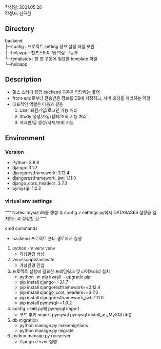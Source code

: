 작성일: 2021.05.28 <br>
작성자: 신구현 <br>

## Directory
backend <br>
├─config : 프로젝트 setting 정보 설정 파일 보관 <br>
├─helpapp : 헬프스터디 웹 핵심 구동부 <br>
└─templates : 웹 앱 구동에 필요한 template 파일 <br>
  └─helpapp <br>

## Description
- 헬스 스터디 웹앱 backend 구동을 담당하는 폴더
- front-end로부터 전송받은 정보를 DB에 저장하고, 서버 요청을 처리하는 역할
- 대표적인 역할은 다음과 같음
    1. User 회원가입/로그인 기능 처리
    2. Study 생성/가입/탈퇴/조회 기능 처리
    3. 게시판/글 생성/삭제/조회 기능
 
## Environment
### Version
- Python: 3.8.8
- django: 3.1.7
- djangorestframework: 3.12.4
- djangorestframework_jwt: 1.11.0
- django_cors_headers: 3.7.0
- pymysql: 1.0.2

### virtual env settings
"""
    Notes: mysql db를 생성 후 config > settings.py에서 DATABASES 설정을 일치하도록 설정할 것
"""

cmd commands
- backend 프로젝트 폴더 경로에서 실행
1. python -m venv venv
    - 가상환경 생성
2. venv\scripts\activate
    - 가상환경 진입
3. 프로젝트 실행에 필요한 프레임워크 및 라이브러리 설치
    - python -m pip install —upgrade pip
    - pip install django==3.1.7
    - pip install djangorestframework==3.12.4
    - pip install django_cors_headers==3.7.0
    - pip install djangorestframework_jwt: 1.11.0
    - pip install pymysql==1.0.2
4. config > __init__.py에 pymysql import
    - 코드 추가
        import pymysql
        pymysql.install_as_MySQLdb()
5. db migration
    - python manage.py makemigrtions
    - python manage.py migrate
6. python manage.py runserver
    - Django server 실행
